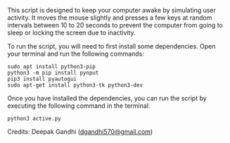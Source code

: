 This script is designed to keep your computer awake by simulating user activity. It moves the mouse slightly and presses a few keys at random intervals between 10 to 20 seconds to prevent the computer from going to sleep or locking the screen due to inactivity.

To run the script, you will need to first install some dependencies. Open your terminal and run the following commands:

```
sudo apt install python3-pip
python3 -m pip install pynput
pip3 install pyautogui
sudo apt-get install python3-tk python3-dev
```

Once you have installed the dependencies, you can run the script by executing the following command in the terminal:

```
python3 active.py
```

Credits: Deepak Gandhi (dgandhi570@gmail.com)
